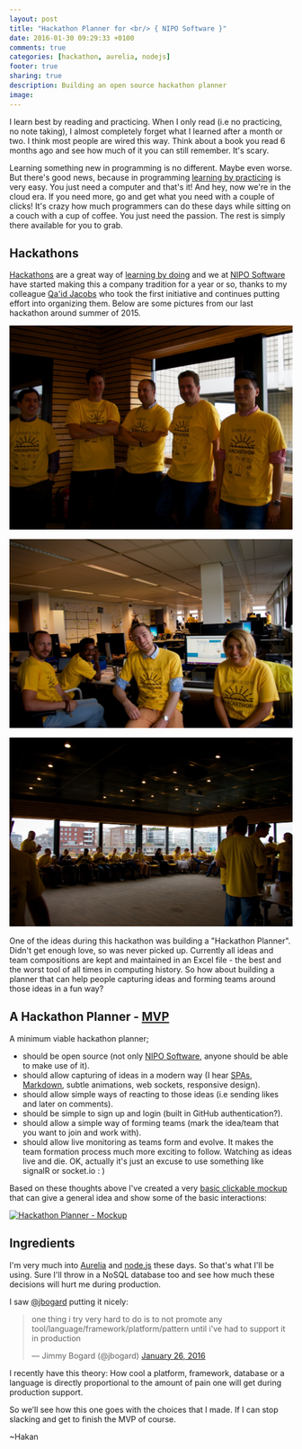 ```yaml
---
layout: post
title: "Hackathon Planner for <br/> { NIPO Software }"
date: 2016-01-30 09:29:33 +0100
comments: true
categories: [hackathon, aurelia, nodejs]
footer: true
sharing: true
description: Building an open source hackathon planner
image:
---
```


I learn best by reading and practicing. When I only read (i.e no practicing, no note taking), I almost completely forget what I learned after a month or two. I think most people are wired this way. Think about a book you read 6 months ago and see how much of it you can still remember. It's scary.

Learning something new in programming is no different. Maybe even worse. But there's good news, because in programming [learning by practicing](http://jamesclear.com/learning-vs-practicing) is very easy. You just need a computer and that's it! And hey, now we're in the cloud era. If you need more, go and get what you need with a couple of clicks! It's crazy how much programmers can do these days while sitting on a couch with a cup of coffee. You just need the passion. The rest is simply there available for you to grab.

## Hackathons

[Hackathons](https://en.wikipedia.org/wiki/Hackathon) are a great way of [learning by doing](http://news.uchicago.edu/article/2015/04/29/learning-doing-helps-students-perform-better-science) and we at [NIPO Software](http://niposoftware.com/) have started making this a company tradition for a year or so, thanks to my colleague [Qa'id Jacobs](https://twitter.com/qaidj) who took the first initiative and continues putting effort into organizing them. Below are some pictures from our last hackathon around summer of 2015.

![NIPO Software Summer 2015 Hackathon 1](/assets/Hackathon_Planner/Hackathon_NIPO_1.jpg)

![NIPO Software Summer 2015 Hackathon 2](/assets/Hackathon_Planner/Hackathon_NIPO_2.jpg)

![NIPO Software Summer 2015 Hackathon 3](/assets/Hackathon_Planner/Hackathon_NIPO_3.jpg)

One of the ideas during this hackathon was building a "Hackathon Planner". Didn't get enough love, so was never picked up. Currently all ideas and team compositions are kept and maintained in an Excel file - the best and the worst tool of all times in computing history. So how about building a planner that can help people capturing ideas and forming teams around those ideas in a fun way?

## A Hackathon Planner - [MVP](https://en.wikipedia.org/wiki/Minimum_viable_product)

A minimum viable hackathon planner;

* should be open source (not only [NIPO Software](http://niposoftware.com/), anyone should be able to make use of it).
* should allow capturing of ideas in a modern way (I hear [SPAs](https://en.wikipedia.org/wiki/Single-page_application), [Markdown](https://en.wikipedia.org/wiki/Markdown), subtle animations, web sockets, responsive design).
* should allow simple ways of reacting to those ideas (i.e sending likes and later on comments).
* should be simple to sign up and login (built in GitHub authentication?).
* should allow a simple way of forming teams (mark the idea/team that you want to join and work with).
* should allow live monitoring as teams form and evolve. It makes the team formation process much more exciting to follow. Watching as ideas live and die. OK, actually it's just an excuse to use something like signalR or socket.io : )

Based on these thoughts above I've created a very [basic clickable mockup](https://hackathonplanner.mybalsamiq.com/projects/hackathonplanner/prototype/Hackathon+Ideas?key=461d3fd4697bd193977050ca80bdbe84a1383d22) that can give a general idea and show some of the basic interactions:

[![Hackathon Planner - Mockup](https://hackathonplanner.mybalsamiq.com/mockups/4089623.png)](https://hackathonplanner.mybalsamiq.com/projects/hackathonplanner/prototype/Hackathon+Ideas?key=461d3fd4697bd193977050ca80bdbe84a1383d22)

## Ingredients

I'm very much into [Aurelia](http://aurelia.io/) and [node.js](https://nodejs.org/) these days. So that's what I'll be using. Sure I'll throw in a NoSQL database too and see how much these decisions will hurt me during production.

I saw [@jbogard](https://twitter.com/jbogard/) putting it nicely:

<blockquote class="twitter-tweet" lang="en"><p lang="en" dir="ltr">one thing i try very hard to do is to not promote any tool/language/framework/platform/pattern until i&#39;ve had to support it in production</p>&mdash; Jimmy Bogard (@jbogard) <a href="https://twitter.com/jbogard/status/691992462483677184">January 26, 2016</a></blockquote> <script async src="//platform.twitter.com/widgets.js" charset="utf-8"></script>

I recently have this theory: How cool a platform, framework, database or a language is directly proportional to the amount of pain one will get during production support.

So we’ll see how this one goes with the choices that I made. If I can stop slacking and get to finish the MVP of course.

~Hakan

